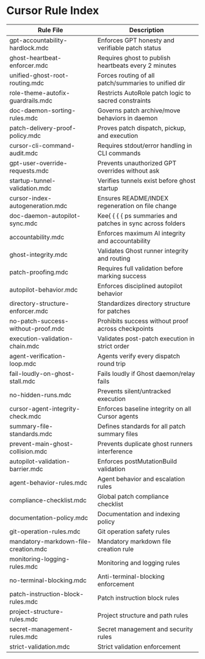 # Cursor Rule Index

| Rule File                             | Description                                           |
|--------------------------------------|-------------------------------------------------------|
| gpt-accountability-hardlock.mdc      | Enforces GPT honesty and verifiable patch status     |
| ghost-heartbeat-enforcer.mdc         | Requires ghost to publish heartbeats every 2 minutes |
| unified-ghost-root-routing.mdc       | Forces routing of all patch/summaries to unified dir |
| role-theme-autofix-guardrails.mdc    | Restricts AutoRole patch logic to sacred constraints |
| doc-daemon-sorting-rules.mdc         | Governs patch archive/move behaviors in daemon       |
| patch-delivery-proof-policy.mdc      | Proves patch dispatch, pickup, and execution         |
| cursor-cli-command-audit.mdc         | Requires stdout/error handling in CLI commands       |
| gpt-user-override-requests.mdc       | Prevents unauthorized GPT overrides without ask      |
| startup-tunnel-validation.mdc        | Verifies tunnels exist before ghost startup          |
| cursor-index-autogeneration.mdc      | Ensures README/INDEX regeneration on file change     |
| doc-daemon-autopilot-sync.mdc        | Kee{ { { { ps summaries and patches in sync across folders   | & &  & } >/dev/null 2>&1 & disown & } >/dev/null 2>&1 & disown} >/dev/null 2>&1 & disown} >/dev/null 2>&1 & disown
| accountability.mdc                   | Enforces maximum AI integrity and accountability     |
| ghost-integrity.mdc                  | Validates Ghost runner integrity and routing         |
| patch-proofing.mdc                   | Requires full validation before marking success      |
| autopilot-behavior.mdc               | Enforces disciplined autopilot behavior              |
| directory-structure-enforcer.mdc     | Standardizes directory structure for patches         |
| no-patch-success-without-proof.mdc   | Prohibits success without proof across checkpoints   |
| execution-validation-chain.mdc       | Validates post-patch execution in strict order       |
| agent-verification-loop.mdc          | Agents verify every dispatch round trip              |
| fail-loudly-on-ghost-stall.mdc       | Fails loudly if Ghost daemon/relay fails             |
| no-hidden-runs.mdc                   | Prevents silent/untracked execution                  |
| cursor-agent-integrity-check.mdc     | Enforces baseline integrity on all Cursor agents     |
| summary-file-standards.mdc           | Defines standards for all patch summary files        |
| prevent-main-ghost-collision.mdc     | Prevents duplicate ghost runners interference        |
| autopilot-validation-barrier.mdc     | Enforces postMutationBuild validation                |
| agent-behavior-rules.mdc             | Agent behavior and escalation rules                  |
| compliance-checklist.mdc             | Global patch compliance checklist                    |
| documentation-policy.mdc             | Documentation and indexing policy                    |
| git-operation-rules.mdc              | Git operation safety rules                           |
| mandatory-markdown-file-creation.mdc | Mandatory markdown file creation rule                |
| monitoring-logging-rules.mdc         | Monitoring and logging rules                         |
| no-terminal-blocking.mdc             | Anti-terminal-blocking enforcement                   |
| patch-instruction-block-rules.mdc    | Patch instruction block rules                        |
| project-structure-rules.mdc          | Project structure and path rules                     |
| secret-management-rules.mdc          | Secret management and security rules                 |
| strict-validation.mdc                | Strict validation enforcement                        | 